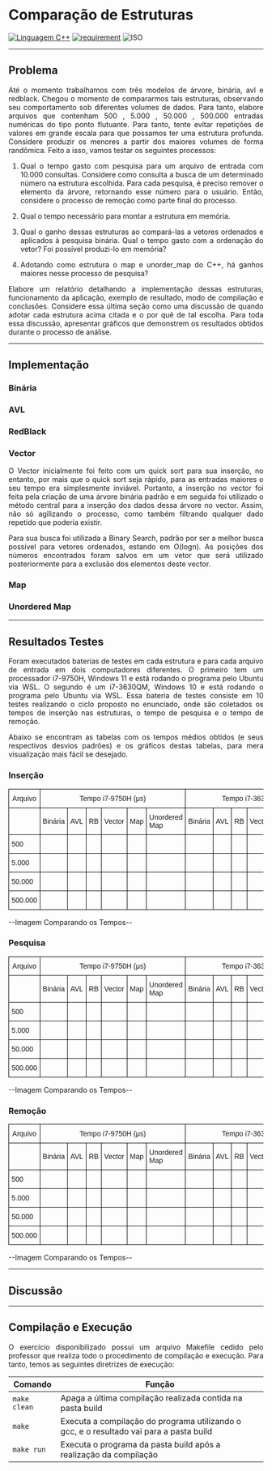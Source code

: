 <style type="text/css">
.tg  {border-collapse:collapse;border-spacing:0;}
.tg td{border-color:black;border-style:solid;border-width:1px;font-family:Arial, sans-serif;font-size:14px;
  overflow:hidden;padding:10px 5px;word-break:normal;}
.tg th{border-color:black;border-style:solid;border-width:1px;font-family:Arial, sans-serif;font-size:14px;
  font-weight:normal;overflow:hidden;padding:10px 5px;word-break:normal;}
.tg .tg-emmh{border-color:#c0c0c0;font-weight:bold;text-align:center;vertical-align:top}
.tg .tg-rdtm{border-color:#c0c0c0;text-align:center;vertical-align:top}
p{text-align:justify;}
h1{font-weight:bold;}
h2{font-weight:bold;}
h3{font-weight:bold;}
</style>

# Comparação de Estruturas

[![Linguagem C++](https://img.shields.io/badge/Linguagem-C%2B%2B-green.svg)](https://github.com/PedroLouback/Exercicio3-ListaAEDs)
[![requirement](https://img.shields.io/badge/IDE-Visual%20Studio%20Code-informational)](https://code.visualstudio.com/docs/?dv=linux64_deb)
![ISO](https://img.shields.io/badge/ISO-Linux-blueviolet)

---
 
## Problema

Até o momento trabalhamos com três modelos de árvore, binária, avl e redblack. Chegou o momento de compararmos tais estruturas, observando seu comportamento sob diferentes volumes de dados. Para tanto, elabore arquivos que contenham 500 , 5.000 , 50.000 , 500.000 entradas numéricas do tipo ponto flutuante. Para tanto, tente evitar repetições de valores em grande escala para que possamos ter uma estrutura profunda. Considere produzir os menores a partir dos maiores volumes de forma randômica. Feito a isso, vamos testar os seguintes processos:

1. Qual o tempo gasto com pesquisa para um arquivo de entrada com 10.000 consultas. Considere como consulta a busca de um determinado número na estrutura escolhida. Para cada pesquisa, é preciso remover o elemento da árvore, retornando esse número para o usuário. Então, considere o processo de remoção como parte final do processo. 

2. Qual o tempo necessário para montar a estrutura em memória. 

3. Qual o ganho dessas estruturas ao compará-las a vetores ordenados e aplicados à pesquisa binária. Qual o tempo gasto com a ordenação do vetor? Foi possível produzi-lo em memória? 

4. Adotando como estrutura o map e unorder_map do C++, há ganhos maiores nesse processo de pesquisa?

Elabore um relatório detalhando a implementação dessas estruturas, funcionamento da aplicação, exemplo de resultado, modo de compilação e conclusões. Considere essa última seção como uma discussão de quando adotar cada estrutura acima citada e o por quê de tal escolha. Para toda essa discussão, apresentar gráficos que demonstrem os resultados obtidos durante o processo de análise.

---
## Implementação

### Binária

### AVL

### RedBlack

### Vector
O Vector inicialmente foi feito com um quick sort para sua inserção, no entanto, por mais que o quick sort seja rápido, para as entradas maiores o seu tempo era simplesmente inviável. Portanto, a inserção no vector foi feita pela criação de uma árvore binária padrão e em seguida foi utilizado o método central para a inserção dos dados dessa árvore no vector. Assim, não só agilizando o processo, como também filtrando qualquer dado repetido que poderia existir.

Para sua busca foi utilizada a Binary Search, padrão por ser a melhor busca possível para vetores ordenados, estando em O(logn). As posições dos números encontrados foram salvos em um vetor que será utilizado posteriormente para a exclusão dos elementos deste vector. 

### Map

### Unordered Map

---
## Resultados Testes
Foram executados baterias de testes em cada estrutura e para cada arquivo de entrada em dois computadores diferentes. O primeiro tem um processador i7-9750H, Windows 11 e está rodando o programa pelo Ubuntu via WSL. O segundo é um i7-3630QM, Windows 10 e está rodando o programa pelo Ubuntu via WSL. Essa bateria de testes consiste em 10 testes realizando o ciclo proposto no enunciado, onde são coletados os tempos de inserção nas estruturas, o tempo de pesquisa e o tempo de remoção.

Abaixo se encontram as tabelas com os tempos médios obtidos (e seus respectivos desvios padrões) e os gráficos destas tabelas, para mera visualização mais fácil se desejado.

### Inserção

<table class="tg">
<thead>
  <tr>
    <th class="tg-amwm">Arquivo</th>
    <th class="tg-amwm" colspan="6">Tempo i7-9750H (μs)</th>
    <th class="tg-amwm" colspan="6">Tempo i7-3630QM (μs)</th>
  </tr>
</thead>
<tbody>
  <tr>
    <td class="tg-baqh"></td>
    <td class="tg-baqh">Binária</td>
    <td class="tg-baqh">AVL</td>
    <td class="tg-baqh">RB</td>
    <td class="tg-baqh">Vector</td>
    <td class="tg-baqh">Map</td>
    <td class="tg-baqh">Unordered Map</td>
    <td class="tg-baqh">Binária</td>
    <td class="tg-baqh">AVL</td>
    <td class="tg-baqh">RB</td>
    <td class="tg-baqh">Vector</td>
    <td class="tg-baqh">Map</td>
    <td class="tg-baqh">Unordered Map</td>
  </tr>
  <tr>
    <td class="tg-baqh">500</td>
    <td class="tg-baqh"></td>
    <td class="tg-baqh"></td>
    <td class="tg-baqh"></td>
    <td class="tg-baqh"></td>
    <td class="tg-baqh"></td>
    <td class="tg-baqh"></td>
    <td class="tg-baqh"></td>
    <td class="tg-baqh"></td>
    <td class="tg-baqh"></td>
    <td class="tg-baqh"></td>
    <td class="tg-baqh"></td>
    <td class="tg-baqh"></td>
  </tr>
  <tr>
    <td class="tg-baqh">5.000</td>
    <td class="tg-baqh"></td>
    <td class="tg-baqh"></td>
    <td class="tg-baqh"></td>
    <td class="tg-baqh"></td>
    <td class="tg-baqh"></td>
    <td class="tg-baqh"></td>
    <td class="tg-baqh"></td>
    <td class="tg-baqh"></td>
    <td class="tg-baqh"></td>
    <td class="tg-baqh"></td>
    <td class="tg-baqh"></td>
    <td class="tg-baqh"></td>
  </tr>
  <tr>
    <td class="tg-baqh">50.000</td>
    <td class="tg-baqh"></td>
    <td class="tg-baqh"></td>
    <td class="tg-baqh"></td>
    <td class="tg-baqh"></td>
    <td class="tg-baqh"></td>
    <td class="tg-baqh"></td>
    <td class="tg-baqh"></td>
    <td class="tg-baqh"></td>
    <td class="tg-baqh"></td>
    <td class="tg-baqh"></td>
    <td class="tg-baqh"></td>
    <td class="tg-baqh"></td>
  </tr>
  <tr>
    <td class="tg-baqh">500.000</td>
    <td class="tg-baqh"></td>
    <td class="tg-baqh"></td>
    <td class="tg-baqh"></td>
    <td class="tg-baqh"></td>
    <td class="tg-baqh"></td>
    <td class="tg-baqh"></td>
    <td class="tg-baqh"></td>
    <td class="tg-baqh"></td>
    <td class="tg-baqh"></td>
    <td class="tg-baqh"></td>
    <td class="tg-baqh"></td>
    <td class="tg-baqh"></td>
  </tr>
</tbody>
</table>

--Imagem Comparando os Tempos-- 

### Pesquisa

<table class="tg">
<thead>
  <tr>
    <th class="tg-amwm">Arquivo</th>
    <th class="tg-amwm" colspan="6">Tempo i7-9750H (μs)</th>
    <th class="tg-amwm" colspan="6">Tempo i7-3630QM (μs)</th>
  </tr>
</thead>
<tbody>
  <tr>
    <td class="tg-baqh"></td>
    <td class="tg-baqh">Binária</td>
    <td class="tg-baqh">AVL</td>
    <td class="tg-baqh">RB</td>
    <td class="tg-baqh">Vector</td>
    <td class="tg-baqh">Map</td>
    <td class="tg-baqh">Unordered Map</td>
    <td class="tg-baqh">Binária</td>
    <td class="tg-baqh">AVL</td>
    <td class="tg-baqh">RB</td>
    <td class="tg-baqh">Vector</td>
    <td class="tg-baqh">Map</td>
    <td class="tg-baqh">Unordered Map</td>
  </tr>
  <tr>
    <td class="tg-baqh">500</td>
    <td class="tg-baqh"></td>
    <td class="tg-baqh"></td>
    <td class="tg-baqh"></td>
    <td class="tg-baqh"></td>
    <td class="tg-baqh"></td>
    <td class="tg-baqh"></td>
    <td class="tg-baqh"></td>
    <td class="tg-baqh"></td>
    <td class="tg-baqh"></td>
    <td class="tg-baqh"></td>
    <td class="tg-baqh"></td>
    <td class="tg-baqh"></td>
  </tr>
  <tr>
    <td class="tg-baqh">5.000</td>
    <td class="tg-baqh"></td>
    <td class="tg-baqh"></td>
    <td class="tg-baqh"></td>
    <td class="tg-baqh"></td>
    <td class="tg-baqh"></td>
    <td class="tg-baqh"></td>
    <td class="tg-baqh"></td>
    <td class="tg-baqh"></td>
    <td class="tg-baqh"></td>
    <td class="tg-baqh"></td>
    <td class="tg-baqh"></td>
    <td class="tg-baqh"></td>
  </tr>
  <tr>
    <td class="tg-baqh">50.000</td>
    <td class="tg-baqh"></td>
    <td class="tg-baqh"></td>
    <td class="tg-baqh"></td>
    <td class="tg-baqh"></td>
    <td class="tg-baqh"></td>
    <td class="tg-baqh"></td>
    <td class="tg-baqh"></td>
    <td class="tg-baqh"></td>
    <td class="tg-baqh"></td>
    <td class="tg-baqh"></td>
    <td class="tg-baqh"></td>
    <td class="tg-baqh"></td>
  </tr>
  <tr>
    <td class="tg-baqh">500.000</td>
    <td class="tg-baqh"></td>
    <td class="tg-baqh"></td>
    <td class="tg-baqh"></td>
    <td class="tg-baqh"></td>
    <td class="tg-baqh"></td>
    <td class="tg-baqh"></td>
    <td class="tg-baqh"></td>
    <td class="tg-baqh"></td>
    <td class="tg-baqh"></td>
    <td class="tg-baqh"></td>
    <td class="tg-baqh"></td>
    <td class="tg-baqh"></td>
  </tr>
</tbody>
</table>

--Imagem Comparando os Tempos-- 

### Remoção

<table class="tg">
<thead>
  <tr>
    <th class="tg-amwm">Arquivo</th>
    <th class="tg-amwm" colspan="6">Tempo i7-9750H (μs)</th>
    <th class="tg-amwm" colspan="6">Tempo i7-3630QM (μs)</th>
  </tr>
</thead>
<tbody>
  <tr>
    <td class="tg-baqh"></td>
    <td class="tg-baqh">Binária</td>
    <td class="tg-baqh">AVL</td>
    <td class="tg-baqh">RB</td>
    <td class="tg-baqh">Vector</td>
    <td class="tg-baqh">Map</td>
    <td class="tg-baqh">Unordered Map</td>
    <td class="tg-baqh">Binária</td>
    <td class="tg-baqh">AVL</td>
    <td class="tg-baqh">RB</td>
    <td class="tg-baqh">Vector</td>
    <td class="tg-baqh">Map</td>
    <td class="tg-baqh">Unordered Map</td>
  </tr>
  <tr>
    <td class="tg-baqh">500</td>
    <td class="tg-baqh"></td>
    <td class="tg-baqh"></td>
    <td class="tg-baqh"></td>
    <td class="tg-baqh"></td>
    <td class="tg-baqh"></td>
    <td class="tg-baqh"></td>
    <td class="tg-baqh"></td>
    <td class="tg-baqh"></td>
    <td class="tg-baqh"></td>
    <td class="tg-baqh"></td>
    <td class="tg-baqh"></td>
    <td class="tg-baqh"></td>
  </tr>
  <tr>
    <td class="tg-baqh">5.000</td>
    <td class="tg-baqh"></td>
    <td class="tg-baqh"></td>
    <td class="tg-baqh"></td>
    <td class="tg-baqh"></td>
    <td class="tg-baqh"></td>
    <td class="tg-baqh"></td>
    <td class="tg-baqh"></td>
    <td class="tg-baqh"></td>
    <td class="tg-baqh"></td>
    <td class="tg-baqh"></td>
    <td class="tg-baqh"></td>
    <td class="tg-baqh"></td>
  </tr>
  <tr>
    <td class="tg-baqh">50.000</td>
    <td class="tg-baqh"></td>
    <td class="tg-baqh"></td>
    <td class="tg-baqh"></td>
    <td class="tg-baqh"></td>
    <td class="tg-baqh"></td>
    <td class="tg-baqh"></td>
    <td class="tg-baqh"></td>
    <td class="tg-baqh"></td>
    <td class="tg-baqh"></td>
    <td class="tg-baqh"></td>
    <td class="tg-baqh"></td>
    <td class="tg-baqh"></td>
  </tr>
  <tr>
    <td class="tg-baqh">500.000</td>
    <td class="tg-baqh"></td>
    <td class="tg-baqh"></td>
    <td class="tg-baqh"></td>
    <td class="tg-baqh"></td>
    <td class="tg-baqh"></td>
    <td class="tg-baqh"></td>
    <td class="tg-baqh"></td>
    <td class="tg-baqh"></td>
    <td class="tg-baqh"></td>
    <td class="tg-baqh"></td>
    <td class="tg-baqh"></td>
    <td class="tg-baqh"></td>
  </tr>
</tbody>
</table>

--Imagem Comparando os Tempos-- 

---
## Discussão

---

## Compilação e Execução

<p align="justify">O exercício disponibilizado possui um arquivo Makefile cedido pelo professor que realiza todo o procedimento de compilação e execução. Para tanto, temos as seguintes diretrizes de execução:</p>


| Comando                |  Função                                                                                           |                     
| -----------------------| ------------------------------------------------------------------------------------------------- |
|  `make clean`          | Apaga a última compilação realizada contida na pasta build                                        |
|  `make`                | Executa a compilação do programa utilizando o gcc, e o resultado vai para a pasta build           |
|  `make run`            | Executa o programa da pasta build após a realização da compilação                                 |
